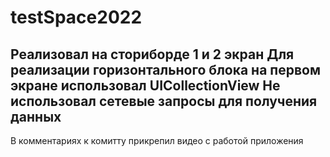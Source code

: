 # testSpace2022
Реализовал на сториборде 1 и 2 экран
Для реализации горизонтального блока на первом экране использовал UICollectionView
Не использовал сетевые запросы для получения данных
----
В комментариях к комитту прикрепил видео с работой приложения
